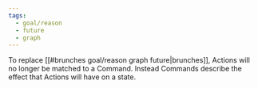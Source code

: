 ```yaml
---
tags:
  - goal/reason
  - future
  - graph
---
```

To replace [[#brunches goal/reason graph future|brunches]], Actions will no longer be matched to a Command. Instead Commands describe the effect that Actions will have on a state.
